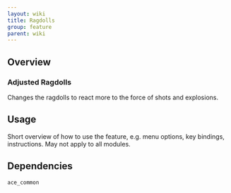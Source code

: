 ```yaml
---
layout: wiki
title: Ragdolls
group: feature
parent: wiki
---
```


## Overview

### Adjusted Ragdolls
Changes the ragdolls to react more to the force of shots and explosions.


## Usage

Short overview of how to use the feature, e.g. menu options, key bindings, 
instructions. May not apply to all modules.


## Dependencies

`ace_common`
